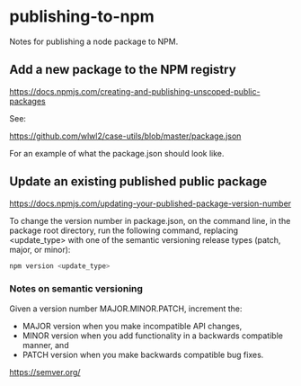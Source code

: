 # publishing-to-npm
Notes for publishing a node package to NPM.

## Add a new package to the NPM registry

https://docs.npmjs.com/creating-and-publishing-unscoped-public-packages

See:

https://github.com/wlwl2/case-utils/blob/master/package.json

For an example of what the package.json should look like.

## Update an existing published public package

https://docs.npmjs.com/updating-your-published-package-version-number

To change the version number in package.json, on the command line, in the package root directory, run the following command, replacing <update_type> with one of the semantic versioning release types (patch, major, or minor):

```bash
npm version <update_type>
```

### Notes on semantic versioning

Given a version number MAJOR.MINOR.PATCH, increment the:

- MAJOR version when you make incompatible API changes,
- MINOR version when you add functionality in a backwards compatible manner, and
- PATCH version when you make backwards compatible bug fixes.

https://semver.org/
